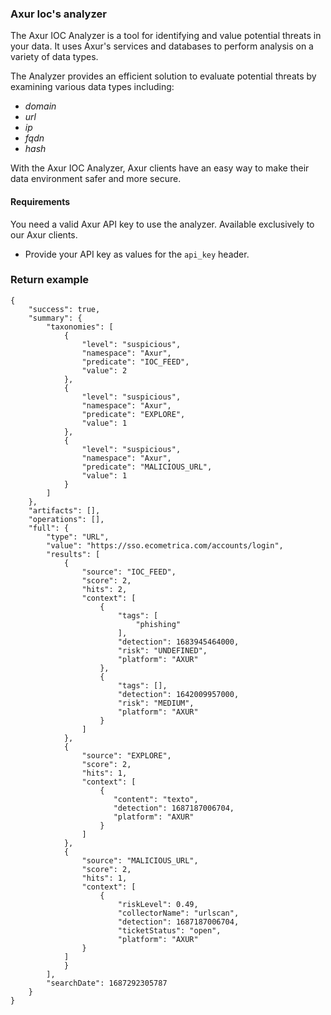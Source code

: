 ### Axur Ioc's analyzer

The Axur IOC Analyzer is a tool for identifying and value potential threats in your data. It uses Axur's services and databases to perform analysis on a variety of data types.

The Analyzer provides an efficient solution to evaluate potential threats by examining various data types including:

* _domain_
* _url_
* _ip_
* _fqdn_
* _hash_

With the Axur IOC Analyzer, Axur clients have an easy way to make their data environment safer and more secure.

#### Requirements
You need a valid Axur API key to use the analyzer. Available exclusively to our Axur clients.

- Provide your API key as values for the `api_key` header.

### Return example

```
{
    "success": true,
    "summary": {
        "taxonomies": [
            {
                "level": "suspicious",
                "namespace": "Axur",
                "predicate": "IOC_FEED",
                "value": 2
            },
            {
                "level": "suspicious",
                "namespace": "Axur",
                "predicate": "EXPLORE",
                "value": 1
            },
            {
                "level": "suspicious",
                "namespace": "Axur",
                "predicate": "MALICIOUS_URL",
                "value": 1
            }
        ]
    },
    "artifacts": [],
    "operations": [],
    "full": {
        "type": "URL",
        "value": "https://sso.ecometrica.com/accounts/login",
        "results": [
            {
                "source": "IOC_FEED",
                "score": 2,
                "hits": 2,
                "context": [
                    {
                        "tags": [
                            "phishing"
                        ],
                        "detection": 1683945464000,
                        "risk": "UNDEFINED",
                        "platform": "AXUR"
                    },
                    {
                        "tags": [],
                        "detection": 1642009957000,
                        "risk": "MEDIUM",
                        "platform": "AXUR"
                    }
                ]
            },
            {
                "source": "EXPLORE",
                "score": 2,
                "hits": 1,
                "context": [
                    {
                       "content": "texto", 
                       "detection": 1687187006704,
                       "platform": "AXUR"
                    }
                ]
            },
            { 
                "source": "MALICIOUS_URL",
                "score": 2,
                "hits": 1,
                "context": [
                    {
                        "riskLevel": 0.49,
                        "collectorName": "urlscan",
                        "detection": 1687187006704,
                        "ticketStatus": "open",
                        "platform": "AXUR"
                }
            ]
            }
        ],
        "searchDate": 1687292305787
    }
}
```

